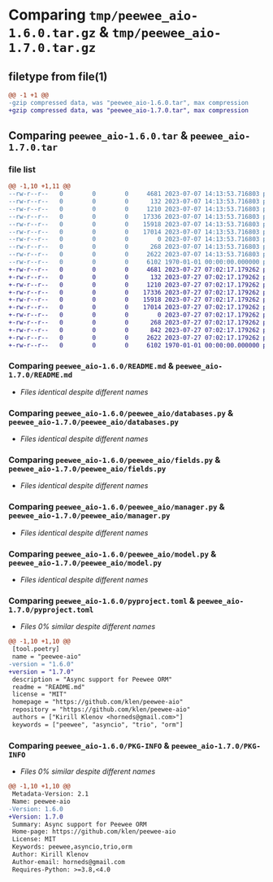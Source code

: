# Comparing `tmp/peewee_aio-1.6.0.tar.gz` & `tmp/peewee_aio-1.7.0.tar.gz`

## filetype from file(1)

```diff
@@ -1 +1 @@
-gzip compressed data, was "peewee_aio-1.6.0.tar", max compression
+gzip compressed data, was "peewee_aio-1.7.0.tar", max compression
```

## Comparing `peewee_aio-1.6.0.tar` & `peewee_aio-1.7.0.tar`

### file list

```diff
@@ -1,10 +1,11 @@
--rw-r--r--   0        0        0     4681 2023-07-07 14:13:53.716803 peewee_aio-1.6.0/README.md
--rw-r--r--   0        0        0      132 2023-07-07 14:13:53.716803 peewee_aio-1.6.0/peewee_aio/__init__.py
--rw-r--r--   0        0        0     1210 2023-07-07 14:13:53.716803 peewee_aio-1.6.0/peewee_aio/databases.py
--rw-r--r--   0        0        0    17336 2023-07-07 14:13:53.716803 peewee_aio-1.6.0/peewee_aio/fields.py
--rw-r--r--   0        0        0    15918 2023-07-07 14:13:53.716803 peewee_aio-1.6.0/peewee_aio/manager.py
--rw-r--r--   0        0        0    17014 2023-07-07 14:13:53.716803 peewee_aio-1.6.0/peewee_aio/model.py
--rw-r--r--   0        0        0        0 2023-07-07 14:13:53.716803 peewee_aio-1.6.0/peewee_aio/py.typed
--rw-r--r--   0        0        0      268 2023-07-07 14:13:53.716803 peewee_aio-1.6.0/peewee_aio/types.py
--rw-r--r--   0        0        0     2622 2023-07-07 14:13:53.716803 peewee_aio-1.6.0/pyproject.toml
--rw-r--r--   0        0        0     6102 1970-01-01 00:00:00.000000 peewee_aio-1.6.0/PKG-INFO
+-rw-r--r--   0        0        0     4681 2023-07-27 07:02:17.179262 peewee_aio-1.7.0/README.md
+-rw-r--r--   0        0        0      132 2023-07-27 07:02:17.179262 peewee_aio-1.7.0/peewee_aio/__init__.py
+-rw-r--r--   0        0        0     1210 2023-07-27 07:02:17.179262 peewee_aio-1.7.0/peewee_aio/databases.py
+-rw-r--r--   0        0        0    17336 2023-07-27 07:02:17.179262 peewee_aio-1.7.0/peewee_aio/fields.py
+-rw-r--r--   0        0        0    15918 2023-07-27 07:02:17.179262 peewee_aio-1.7.0/peewee_aio/manager.py
+-rw-r--r--   0        0        0    17014 2023-07-27 07:02:17.179262 peewee_aio-1.7.0/peewee_aio/model.py
+-rw-r--r--   0        0        0        0 2023-07-27 07:02:17.179262 peewee_aio-1.7.0/peewee_aio/py.typed
+-rw-r--r--   0        0        0      268 2023-07-27 07:02:17.179262 peewee_aio-1.7.0/peewee_aio/types.py
+-rw-r--r--   0        0        0      842 2023-07-27 07:02:17.179262 peewee_aio-1.7.0/peewee_aio/utils.py
+-rw-r--r--   0        0        0     2622 2023-07-27 07:02:17.179262 peewee_aio-1.7.0/pyproject.toml
+-rw-r--r--   0        0        0     6102 1970-01-01 00:00:00.000000 peewee_aio-1.7.0/PKG-INFO
```

### Comparing `peewee_aio-1.6.0/README.md` & `peewee_aio-1.7.0/README.md`

 * *Files identical despite different names*

### Comparing `peewee_aio-1.6.0/peewee_aio/databases.py` & `peewee_aio-1.7.0/peewee_aio/databases.py`

 * *Files identical despite different names*

### Comparing `peewee_aio-1.6.0/peewee_aio/fields.py` & `peewee_aio-1.7.0/peewee_aio/fields.py`

 * *Files identical despite different names*

### Comparing `peewee_aio-1.6.0/peewee_aio/manager.py` & `peewee_aio-1.7.0/peewee_aio/manager.py`

 * *Files identical despite different names*

### Comparing `peewee_aio-1.6.0/peewee_aio/model.py` & `peewee_aio-1.7.0/peewee_aio/model.py`

 * *Files identical despite different names*

### Comparing `peewee_aio-1.6.0/pyproject.toml` & `peewee_aio-1.7.0/pyproject.toml`

 * *Files 0% similar despite different names*

```diff
@@ -1,10 +1,10 @@
 [tool.poetry]
 name = "peewee-aio"
-version = "1.6.0"
+version = "1.7.0"
 description = "Async support for Peewee ORM"
 readme = "README.md"
 license = "MIT"
 homepage = "https://github.com/klen/peewee-aio"
 repository = "https://github.com/klen/peewee-aio"
 authors = ["Kirill Klenov <horneds@gmail.com>"]
 keywords = ["peewee", "asyncio", "trio", "orm"]
```

### Comparing `peewee_aio-1.6.0/PKG-INFO` & `peewee_aio-1.7.0/PKG-INFO`

 * *Files 0% similar despite different names*

```diff
@@ -1,10 +1,10 @@
 Metadata-Version: 2.1
 Name: peewee-aio
-Version: 1.6.0
+Version: 1.7.0
 Summary: Async support for Peewee ORM
 Home-page: https://github.com/klen/peewee-aio
 License: MIT
 Keywords: peewee,asyncio,trio,orm
 Author: Kirill Klenov
 Author-email: horneds@gmail.com
 Requires-Python: >=3.8,<4.0
```

